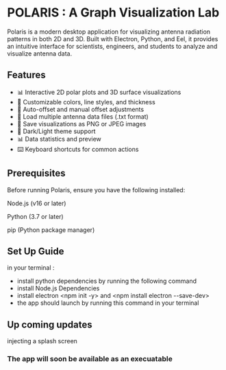 # POLARIS : A Graph Visualization Lab
Polaris is a modern desktop application for visualizing antenna radiation patterns in both 2D and 3D. Built with Electron, Python, and Eel, it provides an intuitive interface for scientists, engineers, and students to analyze and visualize antenna data.

## Features
- 📊 Interactive 2D polar plots and 3D surface visualizations
- 🎨 Customizable colors, line styles, and thickness
- 🔄 Auto-offset and manual offset adjustments
- 📂 Load multiple antenna data files (.txt format)
- 💾 Save visualizations as PNG or JPEG images
- 🌙 Dark/Light theme support
- 📊 Data statistics and preview
- ⌨️ Keyboard shortcuts for common actions

## Prerequisites
Before running Polaris, ensure you have the following installed:

Node.js (v16 or later)

Python (3.7 or later)

pip (Python package manager)

## Set Up Guide 
in your terminal : 
- install python dependencies by running the following command <pip install eel numpy matplotlib scipy> 
- install Node.js Dependencies <npm install>
- install electron <npm init -y> and <npm install electron --save-dev>
- the app should launch by running this command <python main.py> in your terminal

## Up coming updates 
injecting a splash screen 

### The app will soon be available as an execuatable
